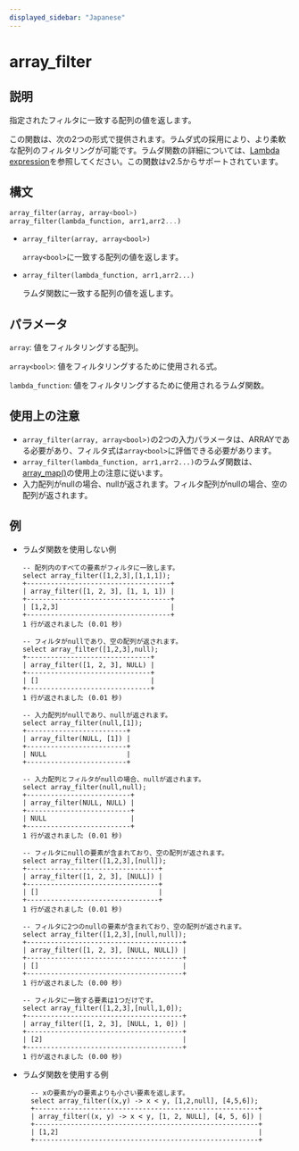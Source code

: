 ```yaml
---
displayed_sidebar: "Japanese"
---
```


# array_filter

## 説明

指定されたフィルタに一致する配列の値を返します。

この関数は、次の2つの形式で提供されます。ラムダ式の採用により、より柔軟な配列のフィルタリングが可能です。ラムダ関数の詳細については、[Lambda expression](../Lambda_expression.md)を参照してください。この関数はv2.5からサポートされています。

## 構文

```Haskell
array_filter(array, array<bool>)
array_filter(lambda_function, arr1,arr2...)
```

- `array_filter(array, array<bool>)`

  `array<bool>`に一致する配列の値を返します。

- `array_filter(lambda_function, arr1,arr2...)`

  ラムダ関数に一致する配列の値を返します。

## パラメータ

`array`: 値をフィルタリングする配列。

`array<bool>`: 値をフィルタリングするために使用される式。

`lambda_function`: 値をフィルタリングするために使用されるラムダ関数。

## 使用上の注意

- `array_filter(array, array<bool>)`の2つの入力パラメータは、ARRAYである必要があり、フィルタ式は`array<bool>`に評価できる必要があります。
- `array_filter(lambda_function, arr1,arr2...)`のラムダ関数は、[array_map()](array_map.md)の使用上の注意に従います。
- 入力配列がnullの場合、nullが返されます。フィルタ配列がnullの場合、空の配列が返されます。

## 例

- ラムダ関数を使用しない例

    ```Plain
    -- 配列内のすべての要素がフィルタに一致します。
    select array_filter([1,2,3],[1,1,1]);
    +------------------------------------+
    | array_filter([1, 2, 3], [1, 1, 1]) |
    +------------------------------------+
    | [1,2,3]                            |
    +------------------------------------+
    1 行が返されました (0.01 秒)
    
    -- フィルタがnullであり、空の配列が返されます。
    select array_filter([1,2,3],null);
    +-------------------------------+
    | array_filter([1, 2, 3], NULL) |
    +-------------------------------+
    | []                            |
    +-------------------------------+
    1 行が返されました (0.01 秒)
    
    -- 入力配列がnullであり、nullが返されます。
    select array_filter(null,[1]);
    +-------------------------+
    | array_filter(NULL, [1]) |
    +-------------------------+
    | NULL                    |
    +-------------------------+
    
    -- 入力配列とフィルタがnullの場合、nullが返されます。
    select array_filter(null,null);
    +--------------------------+
    | array_filter(NULL, NULL) |
    +--------------------------+
    | NULL                     |
    +--------------------------+
    1 行が返されました (0.01 秒)
    
    -- フィルタにnullの要素が含まれており、空の配列が返されます。
    select array_filter([1,2,3],[null]);
    +---------------------------------+
    | array_filter([1, 2, 3], [NULL]) |
    +---------------------------------+
    | []                              |
    +---------------------------------+
    1 行が返されました (0.01 秒)
    
    -- フィルタに2つのnullの要素が含まれており、空の配列が返されます。
    select array_filter([1,2,3],[null,null]);
    +---------------------------------------+
    | array_filter([1, 2, 3], [NULL, NULL]) |
    +---------------------------------------+
    | []                                    |
    +---------------------------------------+
    1 行が返されました (0.00 秒)
    
    -- フィルタに一致する要素は1つだけです。
    select array_filter([1,2,3],[null,1,0]);
    +---------------------------------------+
    | array_filter([1, 2, 3], [NULL, 1, 0]) |
    +---------------------------------------+
    | [2]                                   |
    +---------------------------------------+
    1 行が返されました (0.00 秒)
    ```

- ラムダ関数を使用する例

  ```Plain
    -- xの要素がyの要素よりも小さい要素を返します。
    select array_filter((x,y) -> x < y, [1,2,null], [4,5,6]);
    +--------------------------------------------------------+
    | array_filter((x, y) -> x < y, [1, 2, NULL], [4, 5, 6]) |
    +--------------------------------------------------------+
    | [1,2]                                                  |
    +--------------------------------------------------------+
  ```
